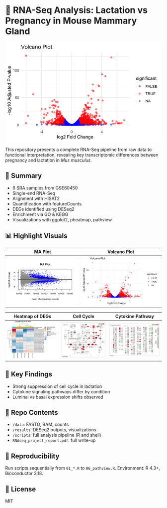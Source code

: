 # 🧬 RNA-Seq Analysis: Lactation vs Pregnancy in Mouse Mammary Gland

![Banner](results/plots/volcano_plot.png)

This repository presents a complete RNA-Seq pipeline from raw data to functional interpretation, revealing key transcriptomic differences between pregnancy and lactation in *Mus musculus*.

## 🔬 Summary
- 6 SRA samples from GSE60450
- Single-end RNA-Seq
- Alignment with HISAT2
- Quantification with featureCounts
- DEGs identified using DESeq2
- Enrichment via GO & KEGG
- Visualizations with ggplot2, pheatmap, pathview

## 📊 Highlight Visuals
| MA Plot | Volcano Plot | 
|--------|---------------|
| ![](results/plots/MA_plot.png) | ![](results/plots/volcano_plot.png) |

| Heatmap of DEGs | Cell Cycle | Cytokine Pathway |
|-----------------|------------|------------------|
| ![](results/plots/Heatmap_top20_DEGs.png) | ![](results/pathway_maps/cell_cycle_DEG.png) | ![](results/pathway_maps/cytokine_pathway.png) |

## 🧠 Key Findings
- Strong suppression of cell cycle in lactation
- Cytokine signaling pathways differ by condition
- Luminal vs basal expression shifts observed

## 📁 Repo Contents
- `/data`: FASTQ, BAM, counts
- `/results`: DESeq2 outputs, visualizations
- `/scripts`: full analysis pipeline (R and shell)
- `RNAseq_project_report.pdf`: full write-up

## 🧪 Reproducibility
Run scripts sequentially from `01_*.R` to `06_pathview.R`. Environment: R 4.3+, Bioconductor 3.18.

## 📄 License
MIT
